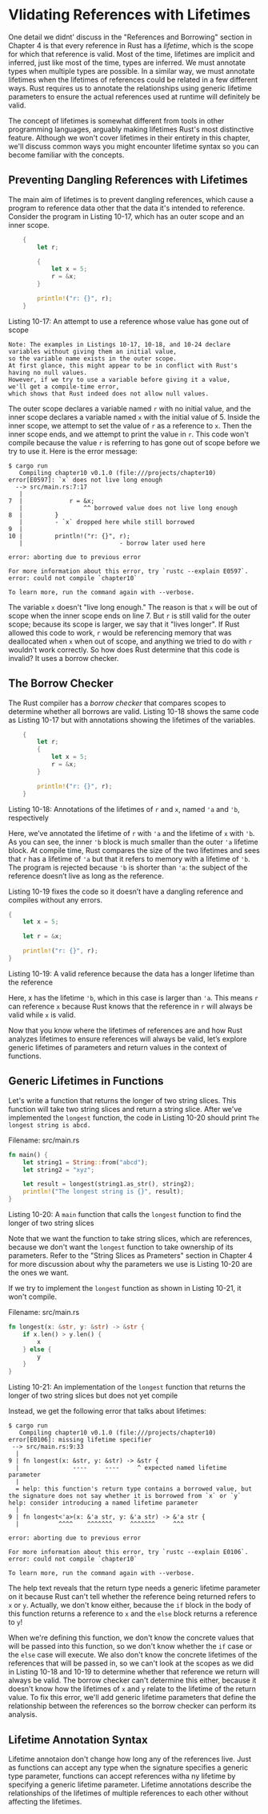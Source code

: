 # Vlidating References with Lifetimes

One detail we didnt' discuss in the "References and Borrowing" section in Chapter 4 is that every reference in Rust has a _lifetime_,
which is the scope for which that reference is valid.
Most of the time, lifetimes are implicit and inferred,
just like most of the time,
types are inferred.
We must annotate types when multiple types are possible.
In a similar way, we must annotate lifetimes when the lifetimes of references could be related in a few different ways.
Rust requires us to annotate
the relationships using generic lifetime parameters to ensure the actual references used at runtime will definitely be valid.

The concept of lifetimes is somewhat different from tools in other programming languages,
arguably making lifetimes Rust's most distinctive feature.
Although we won't cover lifetimes in their entirety in this chapter,
we'll discuss common ways you might encounter lifetime syntax so you can become familiar with the concepts.

## Preventing Dangling References with Lifetimes

The main aim of lifetimes is to prevent dangling references,
which cause a program to reference data other that the data it's intended to reference.
Consider the program in Listing 10-17, which has an outer scope and an inner scope.

```rs
    {
        let r;

        {
            let x = 5;
            r = &x;
        }

        println!("r: {}", r);
    }
```

Listing 10-17: An attempt to use a reference whose value has gone out of scope

```
Note: The examples in Listings 10-17, 10-18, and 10-24 declare variables without giving them an initial value,
so the variable name exists in the outer scope.
At first glance, this might appear to be in conflict with Rust's having no null values.
However, if we try to use a variable before giving it a value,
we'll get a compile-time error,
which shows that Rust indeed does not allow null values.
```

The outer scope declares a variable named `r` with no initial value,
and the inner scope declares a variable named `x` with the initial value of 5.
Inside the inner scope, we attempt to set the value of `r` as a reference to `x`.
Then the inner scope ends, and we attempt to print the value in `r`.
This code won't compile because the value `r` is referring to has gone out of scope before we try to use it.
Here is the error message:

```
$ cargo run
   Compiling chapter10 v0.1.0 (file:///projects/chapter10)
error[E0597]: `x` does not live long enough
  --> src/main.rs:7:17
   |
7  |             r = &x;
   |                 ^^ borrowed value does not live long enough
8  |         }
   |         - `x` dropped here while still borrowed
9  |
10 |         println!("r: {}", r);
   |                           - borrow later used here

error: aborting due to previous error

For more information about this error, try `rustc --explain E0597`.
error: could not compile `chapter10`

To learn more, run the command again with --verbose.
```

The variable `x` doesn't "live long enough." The reason is that `x` will be out of scope when the inner scope ends on line 7.
But `r` is still valid for the outer scope;
because its scope is larger,
we say that it "lives longer".
If Rust allowed this code to work,
`r` would be referencing memory that was deallocated when `x` when out of scope,
and anything we tried to do with `r` wouldn't work correctly.
So how does Rust determine that this code is invalid?
It uses a borrow checker.

## The Borrow Checker

The Rust compiler has a _borrow checker_ that compares scopes to determine whether all borrows are valid.
Listing 10-18 shows the same code as Listing 10-17 but with annotations showing the lifetimes of the variables.

```rs
    {
        let r;
        {
            let x = 5;
            r = &x;
        }

        println!("r: {}", r);
    }
```

Listing 10-18: Annotations of the lifetimes of `r` and `x`, named `'a` and `'b`, respectively

Here, we’ve annotated the lifetime of `r` with `'a` and the lifetime of `x` with `'b`. As you can see, the inner `'b` block is much smaller than the outer `'a` lifetime block. At compile time, Rust compares the size of the two lifetimes and sees that `r` has a lifetime of `'a` but that it refers to memory with a lifetime of `'b`. The program is rejected because `'b` is shorter than `'a`: the subject of the reference doesn’t live as long as the reference.

Listing 10-19 fixes the code so it doesn’t have a dangling reference and compiles without any errors.

```rs
{
    let x = 5;

    let r = &x;

    println!("r: {}", r);
}
```

Listing 10-19: A valid reference because the data has a longer lifetime than the reference

Here, x has the lifetime `'b`, which in this case is larger than `'a`. This means `r` can reference `x` because Rust knows that the reference in `r` will always be valid while `x` is valid.

Now that you know where the lifetimes of references are and how Rust analyzes lifetimes to ensure references will always be valid, let’s explore generic lifetimes of parameters and return values in the context of functions.

## Generic Lifetimes in Functions

Let's write a function that returns the longer of two string slices.
This function will take two string slices and return a string slice.
After we've implemented the `longest` function,
the code in Listing 10-20 should print `The longest string is abcd.`

Filename: src/main.rs

```rs
fn main() {
    let string1 = String::from("abcd");
    let string2 = "xyz";

    let result = longest(string1.as_str(), string2);
    println!("The longest string is {}", result);
}
```

Listing 10-20: A `main` function that calls the `longest` function to find the longer of two string slices

Note that we want the function to take string slices,
which are references,
because we don't want the `longest` function to take ownership of its parameters.
Refer to the "String Slices as Prameters" section in Chapter 4
for more discussion about why the parameters we use is Listing 10-20 are the ones we want.

If we try to implement the `longest` function as shown in Listing 10-21, it won't compile.

Filename: src/main.rs

```rs
fn longest(x: &str, y: &str) -> &str {
    if x.len() > y.len() {
        x
    } else {
        y
    }
}
```

Listing 10-21: An implementation of the `longest` function that returns the longer of two string slices but does not yet compile

Instead, we get the following error that talks about lifetimes:

```
$ cargo run
   Compiling chapter10 v0.1.0 (file:///projects/chapter10)
error[E0106]: missing lifetime specifier
 --> src/main.rs:9:33
  |
9 | fn longest(x: &str, y: &str) -> &str {
  |               ----     ----     ^ expected named lifetime parameter
  |
  = help: this function's return type contains a borrowed value, but the signature does not say whether it is borrowed from `x` or `y`
help: consider introducing a named lifetime parameter
  |
9 | fn longest<'a>(x: &'a str, y: &'a str) -> &'a str {
  |           ^^^^    ^^^^^^^     ^^^^^^^     ^^^

error: aborting due to previous error

For more information about this error, try `rustc --explain E0106`.
error: could not compile `chapter10`

To learn more, run the command again with --verbose.
```

The help text reveals that the return type needs a generic lifetime parameter
on it because Rust can't tell whether the reference being returned refers to `x` or `y`.
Actually,
we don't know either,
because the `if` block in the body of this function returns a reference to `x` and the `else` block returns a reference to `y`!

When we're defining this function,
we don't know the concrete values that will be passed into this function, so we don't know whether the `if` case or the `else` case will execute.
We also don't know the concrete lifetimes of the references that will be passed in,
so we can't look at the scopes as we did in Listing 10-18 and 10-19
to determine whether that reference we return will always be valid.
The borrow checker can't determine this either,
because it doesn't know how the lifetimes of `x` and `y` relate to the lifetime of the return value.
To fix this error,
we'll add generic lifetime parameters that define the relationship between the references so the borrow checker can perform its analysis.

## Lifetime Annotation Syntax

Lifetime annotaion don't change how long any of the references live.
Just as functions can accept any type when the signature specifies a generic type parameter,
functions can accept references witha ny lifetime by specifying a generic lifetime parameter. Lifetime annotations describe the relationships of the lifetimes of multiple references to each other without affecting the lifetimes.
